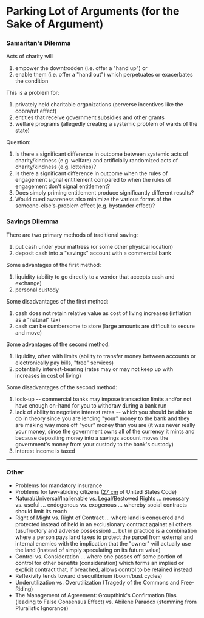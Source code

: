 # Parking Lot of Arguments (for the Sake of Argument)

### Samaritan's Dilemma

Acts of charity will
1) empower the downtrodden (i.e. offer a "hand up") or 
2) enable them (i.e. offer a "hand out") which perpetuates or exacerbates the condition

This is a problem for:
1) privately held charitable organizations (perverse incentives like the cobra/rat effect)
2) entities that receive government subsidies and other grants
3) welfare programs (allegedly creating a systemic problem of wards of the state)

Question:
1) Is there a significant difference in outcome between systemic acts of charity/kindness (e.g. welfare) and artificially randomized acts of charity/kindness (e.g. lotteries)?
2) Is there a significant difference in outcome when the rules of engagement signal entitlement compared to when the rules of engagement don't signal entitlement?
3) Does simply priming entitlement produce significantly different results?
4) Would cued awareness also minimize the various forms of the someone-else's-problem effect (e.g. bystander effect)?

### Savings Dilemma

There are two primary methods of traditional saving:
1) put cash under your mattress (or some other physical location)
2) deposit cash into a "savings" account with a commercial bank

Some advantages of the first method:
1) liquidity (ability to go directly to a vendor that accepts cash and exchange)
2) personal custody

Some disadvantages of the first method:
1) cash does not retain relative value as cost of living increases (inflation as a "natural" tax)
2) cash can be cumbersome to store (large amounts are difficult to secure and move)

Some advantages of the second method:
1) liquidity, often with limits (ability to transfer money between accounts or electronically pay bills, "free" services)
2) potentially interest-bearing (rates may or may not keep up with increases in cost of living)

Some disadvantages of the second method:
1) lock-up -- commercial banks may impose transaction limits and/or not have enough on-hand for you to withdraw during a bank run
2) lack of ability to negotiate interest rates -- which you should be able to do in theory since you are lending "your" money to the bank and they are making way more off "your" money than you are (it was never really your money, since the government owns all of the currency it mints and because depositing money into a savings account moves the government's money from your custody to the bank's custody)
3) interest income is taxed

---

### Other

- Problems for mandatory insurance
- Problems for law-abiding citizens ([27 cm](https://www.worldcat.org/title/united-states-code/oclc/2368380) of United States Code)
- Natural/Universal/Inalienable vs. Legal/Bestowed Rights ... necessary vs. useful ... endogenous vs. exogenous ... whereby social contracts should limit its reach
- Right of Might vs. Right of Contract ... where land is conquered and protected instead of held in an exclusionary contract against all others (usufructory and adverse possession) ... but in practice is a combination where a person pays land taxes to protect the parcel from external and internal enemies with the implication that the "owner" will actually use the land (instead of simply speculating on its future value)
- Control vs. Consideration ... where one passes off some portion of control for other benefits (consideration) which forms an implied or explicit contract that, if breached, allows control to be retained instead
- Reflexivity tends toward disequilibrium (boom/bust cycles)
- Underutilization vs. Overutilization (Tragedy of the Commons and Free-Riding)
- The Management of Agreement: Groupthink's Confirmation Bias (leading to False Consensus Effect) vs. Abilene Paradox (stemming from Pluralistic Ignorance)
